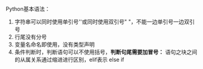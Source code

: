 Python基本语法：      
1. 字符串可以同时使用单引号''或同时使用双引号" "，不能一边单引号一边双引号               
2. 行尾没有分号        
3. 变量名命名即使用，没有类型声明         
4. 条件判断时，判断语句可以不使用括号，**判断句尾需要加冒号：** 语句之块之间的从属关系通过缩进进行区别，elif表示 else if          